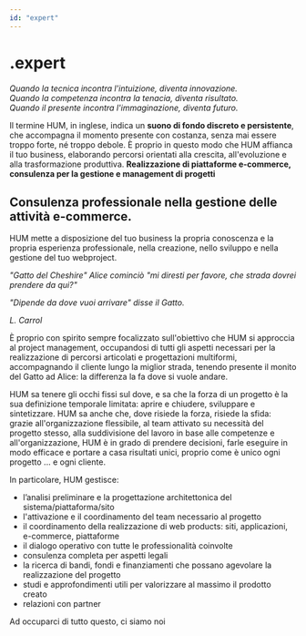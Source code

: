 ```yaml
---
id: "expert"
---
```


<PageHeader>

<div>

# .expert

_Quando la tecnica incontra l'intuizione, diventa innovazione.<br/>Quando la competenza incontra la tenacia, diventa risultato.<br/>Quando il presente incontra l'immaginazione, diventa futuro._

</div>

<HeaderLogo />

</PageHeader>

<ExpertBody>

<LeftParagraph>

Il termine HUM, in inglese, indica un **suono di fondo discreto e persistente**, che accompagna il momento presente con costanza, senza mai essere troppo forte, né troppo debole.
È proprio in questo modo che HUM affianca il tuo business, elaborando percorsi orientati alla crescita, all'evoluzione e alla trasformazione produttiva.
**Realizzazione di piattaforme e-commerce, consulenza per la gestione e management di progetti**

</LeftParagraph>

<TitledParagraph>

## Consulenza professionale nella gestione delle attività e-commerce.

<div>

HUM mette a disposizione del tuo business la propria conoscenza e la propria esperienza professionale, nella creazione, nello sviluppo e nella gestione del tuo webproject.

</div>

</TitledParagraph>

<AlignRight>
  <Accordion label="HUM .management">

_"Gatto del Cheshire" Alice cominciò "mi diresti per favore, che strada dovrei prendere da qui?"_

_"Dipende da dove vuoi arrivare" disse il Gatto._

_L. Carrol_

È proprio con spirito sempre focalizzato sull'obiettivo che HUM si approccia al project management, occupandosi di tutti gli aspetti necessari per la realizzazione di percorsi articolati e progettazioni multiformi, accompagnando il cliente lungo la miglior strada, tenendo presente il monito del Gatto ad Alice: la differenza la fa dove si vuole andare.

HUM sa tenere gli occhi fissi sul dove, e sa che la forza di un progetto è la sua definizione temporale limitata: aprire e chiudere, sviluppare e sintetizzare. HUM sa anche che, dove risiede la forza, risiede la sfida: grazie all'organizzazione flessibile, al team attivato su necessità del progetto stesso, alla suddivisione del lavoro in base alle competenze e all'organizzazione, HUM è in grado di prendere decisioni, farle eseguire in modo efficace e portare a casa risultati unici, proprio come è unico ogni progetto ... e ogni cliente.

In particolare, HUM gestisce:

<div>

- l’analisi preliminare e la progettazione architettonica del sistema/piattaforma/sito
- l'attivazione e il coordinamento del team necessario al progetto
- il coordinamento della realizzazione di web products: siti, applicazioni, e-commerce, piattaforme
- il dialogo operativo con tutte le professionalità coinvolte
- consulenza completa per aspetti legali
- la ricerca di bandi, fondi e finanziamenti che possano agevolare la realizzazione del progetto
- studi e approfondimenti utili per valorizzare al massimo il prodotto creato
- relazioni con partner

</div>

<Link to="/team">Ad occuparci di tutto questo, ci siamo noi</Link>

  </Accordion>
</AlignRight>

</ExpertBody>
